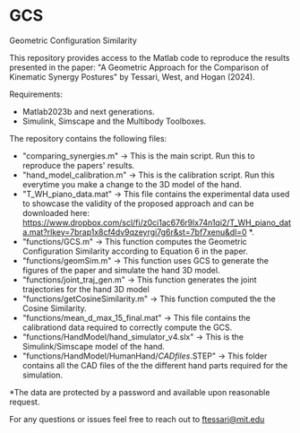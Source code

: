 # GCS
Geometric Configuration Similarity

This repository provides access to the Matlab code to reproduce the results presented in the paper:
"A Geometric Approach for the Comparison of Kinematic Synergy Postures" by Tessari, West, and Hogan (2024).

Requirements:
- Matlab2023b and next generations.
- Simulink, Simscape and the Multibody Toolboxes.

The repository contains the following files:
- "comparing_synergies.m" -> This is the main script. Run this to reproduce the papers' results.
- "hand_model_calibration.m" -> This is the calibration script. Run this everytime you make a change to the 3D model of the hand.
- "T_WH_piano_data.mat" -> This file contains the experimental data used to showcase the validity of the proposed approach and can be downloaded here: https://www.dropbox.com/scl/fi/z0ci1ac676r9lx74n1qi2/T_WH_piano_data.mat?rlkey=7brap1x8cf4dv9qzeyrgi7g6r&st=7bf7xenu&dl=0 *.
- "functions/GCS.m" -> This function computes the Geometric Configuration Similarity according to Equation 6 in the paper.
- "functions/geomSim.m" -> This function uses GCS to generate the figures of the paper and simulate the hand 3D model.
- "functions/joint_traj_gen.m" -> This function generates the joint trajectories for the hand 3D model
- "functions/getCosineSimilarity.m" -> This function computed the the Cosine Similarity.
- "functions/mean_d_max_15_final.mat" -> This file contains the calibrationd data required to correctly compute the GCS.
- "functions/HandModel/hand_simulator_v4.slx" -> This is the Simulink/Simscape model of the hand.
- "functions/HandModel/HumanHand/*CADfiles*.STEP" -> This folder contains all the CAD files of the the different hand parts required for the simulation.

*The data are protected by a password and available upon reasonable request.

For any questions or issues feel free to reach out to ftessari@mit.edu
